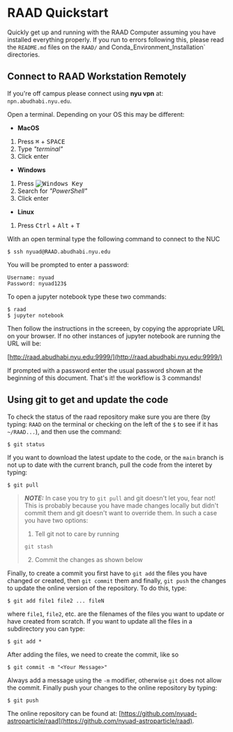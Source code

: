# RAAD Quickstart
Quickly get up and running with the RAAD Computer assuming you have installed everything properly. If you run to errors following this, please read the `README.md` files on the `RAAD/` and    Conda_Environment_Installation` directories.

## Connect to RAAD Workstation Remotely

If you're off campus please connect using **nyu vpn** at: `npn.abudhabi.nyu.edu`.

Open a terminal. Depending on your OS this may be different: 
- **MacOS** 
1. Press <kbd>&#8984;</kbd> + <kbd>SPACE</kbd>
2. Type *"terminal"*
3. Click enter
- **Windows**
1. Press <kbd>![Windows Key](http://i.stack.imgur.com/Rfuw7.png)</kbd>
2. Search for *"PowerShell"*
3. Click enter
- **Linux**
1. Press <kbd>Ctrl</kbd> + <kbd>Alt</kbd> + <kbd>T</kbd>

With an open terminal type the following command to connect to the NUC
```shell
$ ssh nyuad@RAAD.abudhabi.nyu.edu
```

You will be prompted to enter a password:

    Username: nyuad
    Password: nyuad123$

To open a jupyter notebook type these two commands:

```shell
$ raad
$ jupyter notebook
```

Then follow the instructions in the screeen, by copying the appropriate URL on your browser. If no other instances of jupyter notebook are running the URL will be:

[http://raad.abudhabi.nyu.edu:9999/](http://raad.abudhabi.nyu.edu:9999/)

If prompted with a password enter the usual password shown at the beginning of this document. That's it! the workflow is 3 commands!

## Using git to get and update the code

To check the status of the raad repository make sure you are there (by typing: `RAAD` on the terminal or checking on the left of the `$` to see if it has `~/RAAD...`), and then use the command:

```shell
$ git status
```
If you want to download the latest update to the code, or the `main` branch is not up to date with the current branch, pull the code from the interet by typing:

```shell
$ git pull
```

> **_NOTE:_** In case you try to ``git pull`` and git doesn't let you, fear not! This is probably because you have made changes locally but didn't commit them and git doesn't want to override them. In such a case you have two options: 
> 1. Tell git not to care by running
> ```shell
> git stash
> ```
> 2. Commit the changes as shown below

Finally, to create a commit you first have to `git add` the files you have changed or created, then `git commit` them and finally, `git push` the changes to update the online version of the repository. To do this, type:

```shell
$ git add file1 file2 ... fileN
```

where `file1`, `file2`, etc. are the filenames of the files you want to update or have created from scratch. If you want to update all the files in a subdirectory you can type:

```shell
$ git add *
```

After adding the files, we need to create the commit, like so

```shell
$ git commit -m "<Your Message>"
```
Always add a message using the `-m` modifier, otherwise `git` does not allow the commit. Finally push your changes to the online repository by typing:

```shell
$ git push
```

The online repository can be found at: [https://github.com/nyuad-astroparticle/raad](https://github.com/nyuad-astroparticle/raad).
